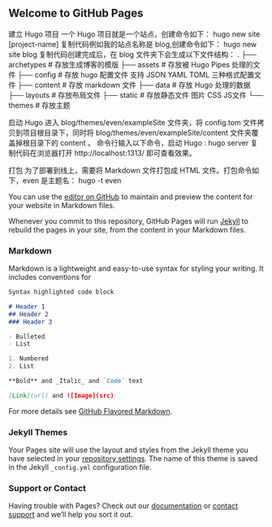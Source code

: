 ## Welcome to GitHub Pages

建立 Hugo 项目
一个 Hugo 项目就是一个站点，创建命令如下：
hugo new site [project-name]
复制代码例如我的站点名称是 blog,创建命令如下：
hugo new site blog
复制代码创建完成后，在 blog 文件夹下会生成以下文件结构：
.
├── archetypes # 存放生成博客的模版
├── assets # 存放被 Hugo Pipes 处理的文件
├── config # 存放 hugo 配置文件 支持 JSON YAML TOML 三种格式配置文件
├── content # 存放 markdown 文件
├── data # 存放 Hugo 处理的数据
├── layouts # 存放布局文件
├── static # 存放静态文件 图片 CSS JS文件
└── themes # 存放主题


启动 Hugo
进入 blog/themes/even/exampleSite 文件夹，将 config.tom 文件拷贝到项目根目录下，同时将 blog/themes/even/exampleSite/content 文件夹覆盖掉根目录下的 content 。
命令行输入以下命令，启动 Hugo :
hugo server
复制代码在浏览器打开 http://localhost:1313/ 即可查看效果。

打包
为了部署到线上，需要将 Markdown 文件打包成 HTML 文件。打包命令如下，even 是主题名：
hugo -t even



You can use the [editor on GitHub](https://github.com/chengyu-l/blog/edit/master/README.md) to maintain and preview the content for your website in Markdown files.

Whenever you commit to this repository, GitHub Pages will run [Jekyll](https://jekyllrb.com/) to rebuild the pages in your site, from the content in your Markdown files.

### Markdown

Markdown is a lightweight and easy-to-use syntax for styling your writing. It includes conventions for

```markdown
Syntax highlighted code block

# Header 1
## Header 2
### Header 3

- Bulleted
- List

1. Numbered
2. List

**Bold** and _Italic_ and `Code` text

[Link](url) and ![Image](src)
```

For more details see [GitHub Flavored Markdown](https://guides.github.com/features/mastering-markdown/).

### Jekyll Themes

Your Pages site will use the layout and styles from the Jekyll theme you have selected in your [repository settings](https://github.com/chengyu-l/blog/settings). The name of this theme is saved in the Jekyll `_config.yml` configuration file.

### Support or Contact

Having trouble with Pages? Check out our [documentation](https://help.github.com/categories/github-pages-basics/) or [contact support](https://github.com/contact) and we’ll help you sort it out.
